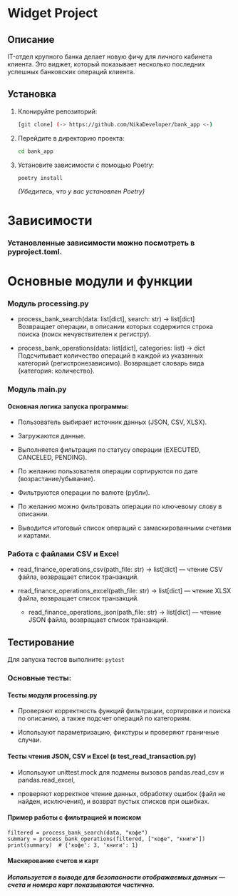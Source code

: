 # Widget Project

## Описание

IT-отдел крупного банка делает новую фичу для личного кабинета клиента. 
Это виджет, который показывает несколько последних успешных банковских операций клиента.
## Установка

1.  Клонируйте репозиторий:
    ```bash
    [git clone] (-> https://github.com/NikaDeveloper/bank_app <-)
    ```

2.  Перейдите в директорию проекта:
    ```bash
    cd bank_app
    ```

3.  Установите зависимости с помощью Poetry:
    ```bash
    poetry install
    ```
    *(Убедитесь, что у вас установлен Poetry)*


# Зависимости 

### Установленные зависимости можно посмотреть в pyproject.toml.

# Основные модули и функции

### Модуль processing.py

* process_bank_search(data: list[dict], search: str) -> list[dict]
Возвращает операции, в описании которых содержится строка поиска (поиск нечувствителен к регистру).

* process_bank_operations(data: list[dict], categories: list) -> dict
Подсчитывает количество операций в каждой из указанных категорий (регистронезависимо).
Возвращает словарь вида {категория: количество}.

### Модуль main.py

#### Основная логика запуска программы:

* Пользователь выбирает источник данных (JSON, CSV, XLSX).

* Загружаются данные.

* Выполняется фильтрация по статусу операции (EXECUTED, CANCELED, PENDING).

* По желанию пользователя операции сортируются по дате (возрастание/убывание).

* Фильтруются операции по валюте (рубли).

* По желанию можно фильтровать операции по ключевому слову в описании.

* Выводится итоговый список операций с замаскированными счетами и картами.

### Работа с файлами CSV и Excel

* read_finance_operations_csv(path_file: str) -> list[dict] — чтение CSV файла, возвращает список транзакций.

* read_finance_operations_excel(path_file: str) -> list[dict] — чтение XLSX файла, возвращает список транзакций.

  * read_finance_operations_json(path_file: str) -> list[dict] — чтение JSON файла, возвращает список транзакций.

## Тестирование

Для запуска тестов выполните:
``` pytest ```

### Основные тесты:

#### Тесты модуля processing.py
* Проверяют корректность функций фильтрации, сортировки и поиска по описанию, а также подсчет операций по категориям.

* Используют параметризацию, фикстуры и проверяют граничные случаи.

#### Тесты чтения JSON, CSV и Excel (в test_read_transaction.py)
* Используют unittest.mock для подмены вызовов pandas.read_csv и pandas.read_excel,

* проверяют корректное чтение данных, обработку ошибок (файл не найден, исключения), и возврат пустых списков при ошибках.

#### Пример работы с фильтрацией и поиском
``` 
filtered = process_bank_search(data, "кофе")
summary = process_bank_operations(filtered, ["кофе", "книги"])
print(summary)  # {'кофе': 3, 'книги': 1} 
```

#### Маскирование счетов и карт
##### Используется в выводе для безопасности отображаемых данных — счета и номера карт показываются частично.
